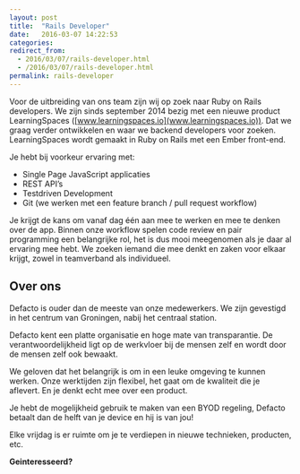 ```yaml
---
layout: post
title:  "Rails Developer"
date:   2016-03-07 14:22:53
categories:
redirect_from:
  - 2016/03/07/rails-developer.html
  - /2016/03/07/rails-developer.html
permalink: rails-developer
---
```


Voor de uitbreiding van ons team zijn wij op zoek naar Ruby on Rails developers. We zijn sinds september 2014 bezig met een nieuwe product LearningSpaces ([www.learningspaces.io](www.learningspaces.io)). Dat we graag verder ontwikkelen en waar we backend developers voor zoeken. LearningSpaces wordt gemaakt in Ruby on Rails met een Ember front-end.

Je hebt bij voorkeur ervaring met:

* Single Page JavaScript applicaties
* REST API’s
* Testdriven Development
* Git (we werken met een feature branch / pull request workflow)

Je krijgt de kans om vanaf dag één aan mee te werken en mee te denken over de app. Binnen onze workflow spelen code review en pair programming een belangrijke rol, het is dus mooi meegenomen als je daar al ervaring mee hebt. We zoeken iemand die mee denkt en zaken voor elkaar krijgt, zowel in teamverband als individueel.

## Over ons
Defacto is ouder dan de meeste van onze medewerkers. We zijn gevestigd in het centrum van Groningen, nabij het centraal station.

Defacto kent een platte organisatie en hoge mate van transparantie. De verantwoordelijkheid ligt op de werkvloer bij de mensen zelf en wordt door de mensen zelf ook bewaakt.

We geloven dat het belangrijk is om in een leuke omgeving te kunnen werken. Onze werktijden zijn flexibel, het gaat om de kwaliteit die je aflevert. En je denkt echt mee over een product.

Je hebt de mogelijkheid gebruik te maken van een BYOD regeling, Defacto betaalt dan de helft van je device en hij is van jou!

Elke vrijdag is er ruimte om je te verdiepen in nieuwe technieken, producten, etc.

**Geinteresseerd?**
